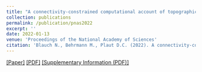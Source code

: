 ```yaml
---
title: "A connectivity-constrained computational account of topographic organization in primate high-level visual cortex"
collection: publications
permalink: /publication/pnas2022
excerpt: ''
date: 2022-01-13
venue: 'Proceedings of the National Academy of Sciences'
citation: 'Blauch N., Behrmann M., Plaut D.C. (2022). A connectivity-constrained computational account of topographic organization in high-level visual cortex. Proceedings of the National Academy of Sciences, 119 (3).'
---
```


[[Paper]](https://www.pnas.org/content/119/3/e2112566119)
[[PDF]](https://nblauch.github.io/files/BlauchBehrmannPlaut22PNAS.ConnConstrCompAccTopoOrgHiLevVisCort.pdf)
[[Supplementary Information (PDF)]](https://nblauch.github.io/files/BlauchBehrmannPlaut22PNAS_SI.pdf)

